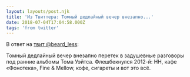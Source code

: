 ```yaml
---
layout: layouts/post.njk
title: 'Из Твиттера: Томный дедлайный вечер внезапно...'
date: 2018-07-04T17:04:58.000Z
tags: 'from twitter'
---
```

В ответ на [твит @beard_less](https://twitter.com/_/status/1014526795939504129):

Томный дедлайный вечер внезапно перетек в задушевные разговоры под ранние альбомы Тома Уэйтса. Флешбекнулся 2012-й: НН, кафе «Фонотека», Fine &amp; Mellow, кофе, сигареты и вот это всё.
